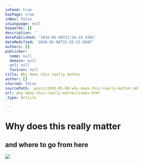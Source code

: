 ```yaml
---
inFeed: true
hasPage: true
inNav: false
inLanguage: null
keywords: []
description: ''
datePublished: '2016-05-08T21:56:19.329Z'
dateModified: '2016-05-08T21:55:52.660Z'
authors: []
publisher:
  name: null
  domain: null
  url: null
  favicon: null
title: Why does this really matter
author: []
starred: false
sourcePath: _posts/2016-05-08-why-does-this-really-matter.md
url: why-does-this-really-matter/index.html
_type: Article

---
```

# Why does this really matter

## and where to go from here
![](https://the-grid-user-content.s3-us-west-2.amazonaws.com/d53ca06e-1f7c-47d1-afb9-e3938c97d78a.png)